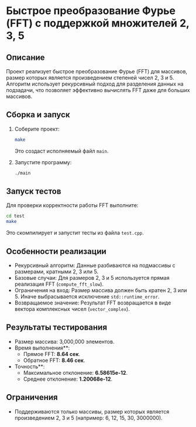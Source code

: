 # Быстрое преобразование Фурье (FFT) с поддержкой множителей 2, 3, 5

## Описание
Проект реализует быстрое преобразование Фурье (FFT) для массивов, размер которых является произведением степеней чисел 2, 3 и 5. Алгоритм использует рекурсивный подход для разделения данных на подзадачи, что позволяет эффективно вычислять FFT даже для больших массивов.

## Сборка и запуск
1. Соберите проект:
   ```bash
   make
   ```
   Это создаст исполняемый файл `main`.

2. Запустите программу:
   ```bash
   ./main
   ```

## Запуск тестов
Для проверки корректности работы FFT выполните:
```bash
cd test
make
```
Это скомпилирует и запустит тесты из файла `test.cpp`.

## Особенности реализации
- Рекурсивный алгоритм: Данные разбиваются на подмассивы с размерами, кратными 2, 3 или 5.
- Базовые случаи: Для размеров 2, 3 и 5 используется прямая реализация FFT (`compute_fft_slow`).
- Ограничения на вход: Размер массива должен быть кратен 2, 3 или 5. Иначе выбрасывается исключение `std::runtime_error`.
- Возвращаемое значение: Результат FFT возвращается в виде вектора комплексных чисел (`vector_complex`).

## Результаты тестирования
- Размер массива: 3,000,000 элементов.
- Время выполнения**:
  - Прямое FFT: **8.64 сек**.
  - Обратное FFT: **8.46 сек**.
- Точность**:
  - Максимальное отклонение: **6.58615e-12**.
  - Среднее отклонение: **1.20068e-12**.

## Ограничения
- Поддерживаются только массивы, размер которых является произведением 2, 3 и 5 (например: 6, 12, 15, 30, 3000000).
